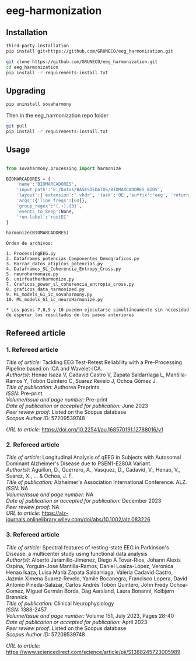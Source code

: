 # eeg-harmonization

## Installation
```bash
Third-party installation
pip install git+https://github.com/GRUNECO/eeg_harmonization.git
```

```bash
git clone https://github.com/GRUNECO/eeg_harmonization.git
cd eeg_harmonization
pip install -r requirements-install.txt
```

## Upgrading

```bash
pip uninstall sovaharmony
```

Then in the eeg_harmonization repo folder

```bash
git pull
pip install -r requirements-install.txt
```

## Usage

```python

from sovaharmony.processing import harmonize

BIOMARCADORES = {
    'name':'BIOMARCADORES',
    'input_path':'E:/Datos/BASESDEDATOS/BIOMARCADORES_BIDS',
    'layout':{'extension':'.vhdr', 'task':'OE','suffix':'eeg', 'return_type':'filename'},
    'args':{'line_freqs':[60]},
    'group_regex':'(.+).{3}',
    'events_to_keep':None,
    'run-label':'restEC'
}

harmonize(BIOMARCADORES)
```
```
Orden de archivos:

1. ProcessingEEG.py 
2. Dataframes_potencias_Componentes_Demograficos.py 
3. Borrar_datos_atipicos_potencias.py 
4. Dataframes_SL_Coherencia_Entropy_Cross.py 
5. neuroharmonaze.py 
6. unirfeatherharmonize.py 
7. Graficos_power_sl_coherencia_entropia_cross.py
8. graficos_data_harmonized.py
9. ML_models_G1_ic_sovaharmony.py
10. ML_models_G1_ic_neuroHarmonize.py

* Los pasos 7,8,9 y 10 pueden ejecutarse simultáneamente sin necesidad de esperar los resultados de los pasos anteriores
```
  ## Refereed article
### 1.	Refereed article
*Title of article:* 	Tackling EEG Test-Retest Reliability with a Pre-Processing Pipeline based on ICA and Wavelet-ICA.<br>
*Author(s):* 	Henao Isaza V, Cadavid Castro V, Zapata Saldarriaga L, Mantilla-Ramos Y, Tobón Quintero C, Suarez Revelo J, Ochoa Gómez J.<br>
*Title of publication:* 	Authorea Preprints<br>
*ISSN:* 	Pre-print<br>
*Volume/Issue and page number:* 	Pre-print<br>
*Date of publication or accepted for publication:* 	June 2023<br>
*Peer review proof:* 	Listed on the Scopus database<br>
*Scopus Author ID:* 57209539748<br>

*URL to article:* 	https://doi.org/10.22541/au.168570191.12788016/v1<br>

### 2.	Refereed article
*Title of article:* 	Longitudinal Analysis of qEEG in Subjects with Autosomal Dominant Alzheimer's Disease due to PSEN1-E280A Variant.<br>
*Author(s):* 	Aguillon, D., Guerrero, A., Vasquez, D., Cadavid, V., Henao, V., Suarez, X., ... & Ochoa, J. F.<br>
*Title of publication:* 	Alzheimer's Association International Conference. ALZ.<br>
*ISSN:* 	NA<br>
*Volume/Issue and page number:* 	NA<br>
*Date of publication or accepted for publication:* 	December 2023<br>
*Peer review proof:* 	NA<br>
*URL to article:* 	https://alz-journals.onlinelibrary.wiley.com/doi/abs/10.1002/alz.083226<br>

### 3.	Refereed article
*Title of article:* 	Spectral features of resting-state EEG in Parkinson's Disease: a multicenter study using functional data analysis<br>
*Author(s):* 	Alberto Jaramillo-Jimenez, Diego A Tovar-Rios, Johann Alexis Ospina, Yorguin-Jose Mantilla-Ramos, Daniel Loaiza-López, Verónica Henao Isaza, Luisa María Zapata Saldarriaga, Valeria Cadavid Castro, Jazmin Ximena Suarez-Revelo, Yamile Bocanegra, Francisco Lopera, David Antonio Pineda-Salazar, Carlos Andrés Tobón Quintero, John Fredy Ochoa-Gomez, Miguel Germán Borda, Dag Aarsland, Laura Bonanni, Kolbjørn Brønnick<br>
*Title of publication:* 	Clinical Neurophysiology<br>
*ISSN:* 	1388-2457<br>
*Volume/Issue and page number:* 	Volume 151, July 2023, Pages 28-40<br>
*Date of publication or accepted for publication:* 	April 2023<br>
*Peer review proof:* 	Listed on the Scopus database<br>
*Scopus Author ID:* 57209539748<br>

*URL to article:* 	https://www.sciencedirect.com/science/article/pii/S1388245723005989<br>

